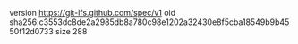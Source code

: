 version https://git-lfs.github.com/spec/v1
oid sha256:c3553dc8de2a2985db8a780c98e1202a32430e8f5cba18549b9b4550f12d0733
size 288
